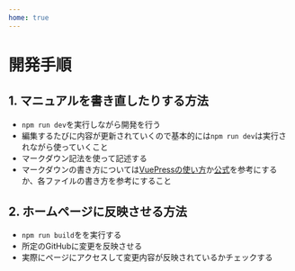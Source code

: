 ```yaml
---
home: true
---
```


# 開発手順

## 1. マニュアルを書き直したりする方法

- `npm run dev`を実行しながら開発を行う
- 編集するたびに内容が更新されていくので基本的には`npm run dev`は実行されながら使っていくこと
- マークダウン記法を使って記述する
- マークダウンの書き方については[VuePressの使い方](https://koro-vuepress.netlify.app/guide/markdown.html#%E7%94%BB%E5%83%8F)か[公式](https://vuepress.vuejs.org/guide/)を参考にするか、各ファイルの書き方を参考にすること

## 2. ホームページに反映させる方法
- `npm run build`をを実行する
- 所定のGitHubに変更を反映させる
- 実際にページにアクセスして変更内容が反映されているかチェックする
